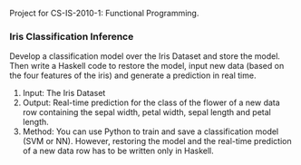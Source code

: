 Project for CS-IS-2010-1: Functional Programming.

### Iris Classification Inference
Develop a classification model over the Iris Dataset and store the model. Then write a Haskell code to
restore the model, input new data (based on the four features of the iris) and generate a prediction in real
time.
1. Input: The Iris Dataset
2. Output: Real-time prediction for the class of the flower of a new data row containing the sepal width, petal width, sepal length and petal length.
3. Method: You can use Python to train and save a classification model (SVM or NN). However, restoring the model and the real-time prediction of a new data row has to be written only in Haskell.